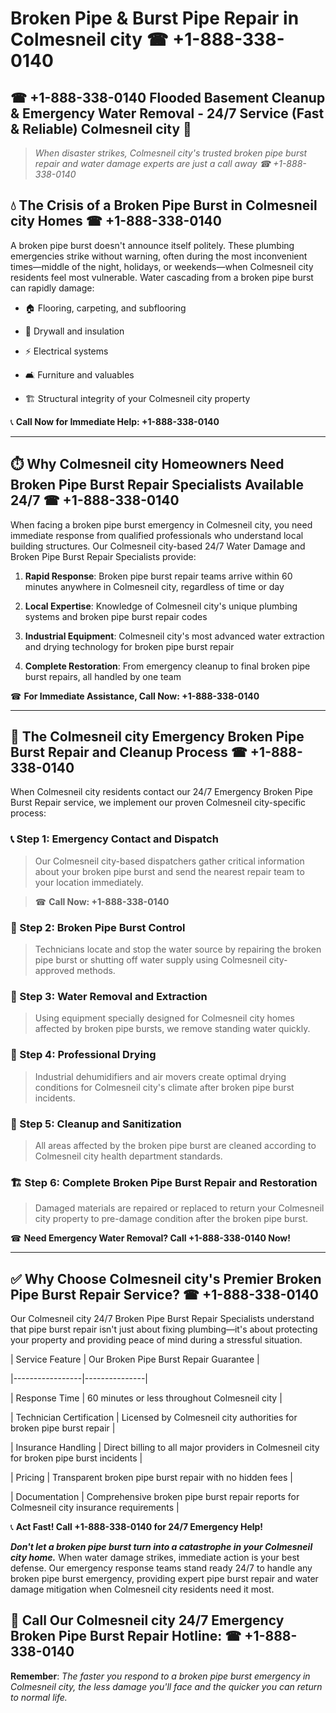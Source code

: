 # Broken Pipe & Burst Pipe Repair in Colmesneil city ☎ +1-888-338-0140  
## ☎ +1-888-338-0140 Flooded Basement Cleanup & Emergency Water Removal - 24/7 Service (Fast & Reliable) Colmesneil city 🚨  

> *When disaster strikes, Colmesneil city's trusted broken pipe burst repair and water damage experts are just a call away ☎ +1-888-338-0140*  

## 💧 The Crisis of a Broken Pipe Burst in Colmesneil city Homes ☎ +1-888-338-0140  

A broken pipe burst doesn't announce itself politely. These plumbing emergencies strike without warning, often during the most inconvenient times—middle of the night, holidays, or weekends—when Colmesneil city residents feel most vulnerable. Water cascading from a broken pipe burst can rapidly damage:  

* 🏠 Flooring, carpeting, and subflooring  
* 🧱 Drywall and insulation  
* ⚡ Electrical systems  
* 🛋️ Furniture and valuables  
* 🏗️ Structural integrity of your Colmesneil city property  

📞 **Call Now for Immediate Help: +1-888-338-0140**  

---  

## ⏱️ Why Colmesneil city Homeowners Need Broken Pipe Burst Repair Specialists Available 24/7 ☎ +1-888-338-0140  

When facing a broken pipe burst emergency in Colmesneil city, you need immediate response from qualified professionals who understand local building structures. Our Colmesneil city-based 24/7 Water Damage and Broken Pipe Burst Repair Specialists provide:  

1. **Rapid Response**: Broken pipe burst repair teams arrive within 60 minutes anywhere in Colmesneil city, regardless of time or day  
2. **Local Expertise**: Knowledge of Colmesneil city's unique plumbing systems and broken pipe burst repair codes  
3. **Industrial Equipment**: Colmesneil city's most advanced water extraction and drying technology for broken pipe burst repair  
4. **Complete Restoration**: From emergency cleanup to final broken pipe burst repairs, all handled by one team  

☎ **For Immediate Assistance, Call Now: +1-888-338-0140**  

---  

## 🔧 The Colmesneil city Emergency Broken Pipe Burst Repair and Cleanup Process ☎ +1-888-338-0140  

When Colmesneil city residents contact our 24/7 Emergency Broken Pipe Burst Repair service, we implement our proven Colmesneil city-specific process:  

### 📞 Step 1: Emergency Contact and Dispatch  
> Our Colmesneil city-based dispatchers gather critical information about your broken pipe burst and send the nearest repair team to your location immediately.  
> ☎ **Call Now: +1-888-338-0140**  

### 🚿 Step 2: Broken Pipe Burst Control  
> Technicians locate and stop the water source by repairing the broken pipe burst or shutting off water supply using Colmesneil city-approved methods.  

### 🌊 Step 3: Water Removal and Extraction  
> Using equipment specially designed for Colmesneil city homes affected by broken pipe bursts, we remove standing water quickly.  

### 💨 Step 4: Professional Drying  
> Industrial dehumidifiers and air movers create optimal drying conditions for Colmesneil city's climate after broken pipe burst incidents.  

### 🧼 Step 5: Cleanup and Sanitization  
> All areas affected by the broken pipe burst are cleaned according to Colmesneil city health department standards.  

### 🏗️ Step 6: Complete Broken Pipe Burst Repair and Restoration  
> Damaged materials are repaired or replaced to return your Colmesneil city property to pre-damage condition after the broken pipe burst.  

☎ **Need Emergency Water Removal? Call +1-888-338-0140 Now!**  

---  

## ✅ Why Choose Colmesneil city's Premier Broken Pipe Burst Repair Service? ☎ +1-888-338-0140  

Our Colmesneil city 24/7 Broken Pipe Burst Repair Specialists understand that pipe burst repair isn't just about fixing plumbing—it's about protecting your property and providing peace of mind during a stressful situation.  

| Service Feature | Our Broken Pipe Burst Repair Guarantee |  
|-----------------|---------------|  
| Response Time | 60 minutes or less throughout Colmesneil city |  
| Technician Certification | Licensed by Colmesneil city authorities for broken pipe burst repair |  
| Insurance Handling | Direct billing to all major providers in Colmesneil city for broken pipe burst incidents |  
| Pricing | Transparent broken pipe burst repair with no hidden fees |  
| Documentation | Comprehensive broken pipe burst repair reports for Colmesneil city insurance requirements |  

📞 **Act Fast! Call +1-888-338-0140 for 24/7 Emergency Help!**  

***Don't let a broken pipe burst turn into a catastrophe in your Colmesneil city home.*** When water damage strikes, immediate action is your best defense. Our emergency response teams stand ready 24/7 to handle any broken pipe burst emergency, providing expert pipe burst repair and water damage mitigation when Colmesneil city residents need it most.  

## 📱 Call Our Colmesneil city 24/7 Emergency Broken Pipe Burst Repair Hotline: ☎ +1-888-338-0140  

**Remember**: *The faster you respond to a broken pipe burst emergency in Colmesneil city, the less damage you'll face and the quicker you can return to normal life.*